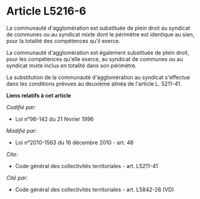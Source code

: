# Article L5216-6

La communauté d'agglomération est substituée de plein droit au syndicat de communes ou au syndicat mixte dont le périmètre
est identique au sien, pour la totalité des compétences qu'il exerce. 

La communauté d'agglomération est également substituée de plein droit, pour les compétences qu'elle exerce, au syndicat de
communes ou au syndicat mixte inclus en totalité dans son périmètre. 

La substitution de la communauté d'agglomération au syndicat s'effectue dans les conditions prévues au deuxième alinéa de
l'article L. 5211-41.

**Liens relatifs à cet article**

_Codifié par_:

  - Loi n°96-142 du 21 février 1996

_Modifié par_:

  - Loi n°2010-1563 du 16 décembre 2010 - art. 48

_Cite_:

  - Code général des collectivités territoriales - art. L5211-41

_Cité par_:

  - Code général des collectivités territoriales - art. L5842-28 (VD)

